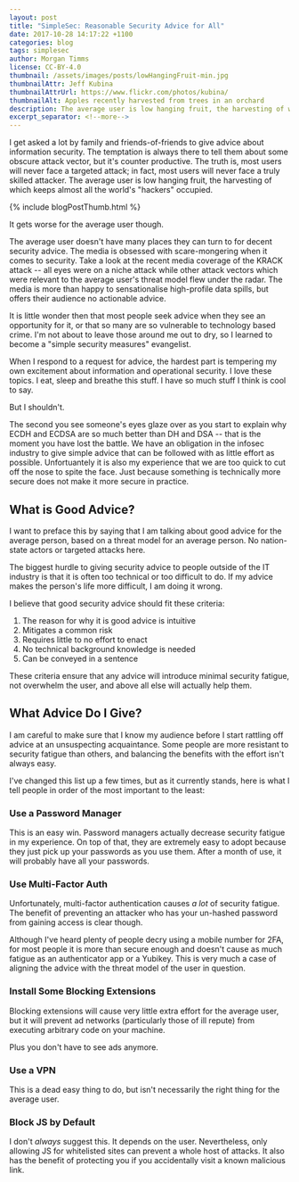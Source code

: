 ```yaml
---
layout: post
title: "SimpleSec: Reasonable Security Advice for All"
date: 2017-10-28 14:17:22 +1100
categories: blog
tags: simplesec
author: Morgan Timms
license: CC-BY-4.0
thumbnail: /assets/images/posts/lowHangingFruit-min.jpg
thumbnailAttr: Jeff Kubina
thumbnailAttrUrl: https://www.flickr.com/photos/kubina/
thumbnailAlt: Apples recently harvested from trees in an orchard
description: The average user is low hanging fruit, the harvesting of which keeps almost all the world's "hackers" occupied.
excerpt_separator: <!--more-->
---
```


I get asked a lot by family and friends-of-friends to give advice about information security.
The temptation is always there to tell them about some obscure attack vector, but it's counter productive.
The truth is, most users will never face a targeted attack; in fact, most users will never face a truly skilled attacker.
The average user is low hanging fruit, the harvesting of which keeps almost all the world's "hackers" occupied.

{% include blogPostThumb.html %}

It gets worse for the average user though.
<!--more-->

The average user doesn't have many places they can turn to for decent security advice.
The media is obsessed with scare-mongering when it comes to security.
Take a look at the recent media coverage of the KRACK attack -- all eyes were on a niche attack while other attack vectors which were relevant to the average user's threat model flew under the radar.
The media is more than happy to sensationalise high-profile data spills, but offers their audience no actionable advice.

It is little wonder then that most people seek advice when they see an opportunity for it, or that so many are so vulnerable to technology based crime.
I'm not about to leave those around me out to dry, so I learned to become a "simple security measures" evangelist.

When I respond to a request for advice, the hardest part is tempering my own excitement about information and operational security.
I love these topics. I eat, sleep and breathe this stuff. I have so much stuff I think is cool to say.

But I shouldn't.

The second you see someone's eyes glaze over as you start to explain why ECDH and ECDSA are so much better than DH and DSA -- that is the moment you have lost the battle.
We have an obligation in the infosec industry to give simple advice that can be followed with as little effort as possible.
Unfortuantely it is also my experience that we are too quick to cut off the nose to spite the face. Just because something is technically more secure does not make it more secure in practice.

## What is Good Advice?

I want to preface this by saying that I am talking about good advice for the average person, based on a threat model for an average person. No nation-state actors or targeted attacks here.

The biggest hurdle to giving security advice to people outside of the IT industry is that it is often too technical or too difficult to do. If my advice makes the person's life more difficult, I am doing it wrong.

I believe that good security advice should fit these criteria:

1. The reason for why it is good advice is intuitive
1. Mitigates a common risk
1. Requires little to no effort to enact
1. No technical background knowledge is needed
1. Can be conveyed in a sentence

These criteria ensure that any advice will introduce minimal security fatigue, not overwhelm the user, and above all else will actually help them.

## What Advice Do I Give?

I am careful to make sure that I know my audience before I start rattling off advice at an unsuspecting acquaintance. Some people are more resistant to security fatigue than others, and balancing the benefits with the effort isn't always easy.

I've changed this list up a few times, but as it currently stands, here is what I tell people in order of the most important to the least:

### Use a Password Manager

This is an easy win. Password managers actually decrease security fatigue in my experience. On top of that, they are extremely easy to adopt because they just pick up your passwords as you use them. After a month of use, it will probably have all your passwords.

### Use Multi-Factor Auth

Unfortunately, multi-factor authentication causes _a lot_ of security fatigue. The benefit of preventing an attacker who has your un-hashed password from gaining access is clear though.

Although I've heard plenty of people decry using a mobile number for 2FA, for most people it is more than secure enough and doesn't cause as much fatigue as an authenticator app or a Yubikey. This is very much a case of aligning the advice with the threat model of the user in question.

### Install Some Blocking Extensions

Blocking extensions will cause very little extra effort for the average user, but it will prevent ad networks (particularly those of ill repute) from executing arbitrary code on your machine.

Plus you don't have to see ads anymore.

### Use a VPN

This is a dead easy thing to do, but isn't necessarily the right thing for the average user.

### Block JS by Default

I don't _always_ suggest this. It depends on the user. Nevertheless, only allowing JS for whitelisted sites can prevent a whole host of attacks. It also has the benefit of protecting you if you accidentally visit a known malicious link.